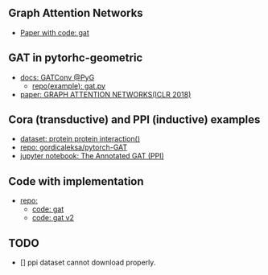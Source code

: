 ## Graph Attention Networks
- [Paper with code: gat](https://paperswithcode.com/paper/graph-attention-networks)

## GAT in pytorhc-geometric
- [docs: GATConv @PyG](https://pytorch-geometric.readthedocs.io/en/latest/modules/nn.html#torch_geometric.nn.conv.GATConv)
    - [repo(example): gat.py](https://github.com/pyg-team/pytorch_geometric/blob/master/examples/gat.py)
- [paper: GRAPH ATTENTION NETWORKS(ICLR 2018)](https://arxiv.org/pdf/1710.10903.pdf)

## Cora (transductive) and PPI (inductive) examples
- [dataset: protein protein interaction()](https://paperswithcode.com/dataset/ppi)
- [repo: gordicaleksa/pytorch-GAT](https://github.com/gordicaleksa/pytorch-GAT)
- [jupyter notebook: The Annotated GAT (PPI)](https://github.com/gordicaleksa/pytorch-GAT/blob/main/The%20Annotated%20GAT%20(PPI).ipynb)

## Code with implementation
- [repo: ](https://github.com/labmlai/annotated_deep_learning_paper_implementations)
    - [code: gat](https://nn.labml.ai/graphs/gat/index.html)
    - [code: gat v2](https://nn.labml.ai/graphs/gatv2/experiment.html)

## TODO
- [] ppi dataset cannot download properly. 

